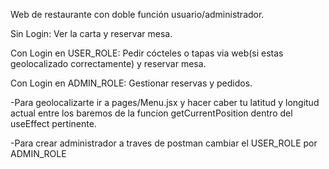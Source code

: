 Web de restaurante con doble función usuario/administrador.

Sin Login: Ver la carta y reservar mesa.

Con Login en USER_ROLE: Pedir cócteles o tapas via web(si estas geolocalizado correctamente) y reservar mesa.

Con Login en ADMIN_ROLE: Gestionar reservas y pedidos.


-Para geolocalizarte ir a pages/Menu.jsx y hacer caber tu latitud y longitud actual entre los baremos de la funcion getCurrentPosition dentro del useEffect pertinente.

-Para crear administrador a traves de postman cambiar el USER_ROLE por ADMIN_ROLE
